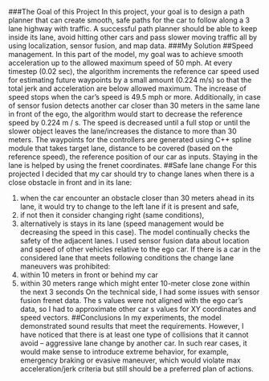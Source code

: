 ###The Goal of this Project
In this project, your goal is to design a path planner that can create smooth, safe paths for the car to follow along a 3 lane highway with traffic. A successful path planner should be able to keep inside its lane, avoid hitting other cars and pass slower moving traffic all by using localization, sensor fusion, and map data.
###My Solution
##Speed management. 
In this part of the model, my goal was to achieve smooth acceleration up to the allowed maximum speed of 50 mph. At every timestep (0.02 sec), the algorithm increments the reference car speed used for estimating future waypoints by a small amount (0.224 m/s) so that the total jerk and acceleration are below allowed maximum. The increase of speed stops when the car’s speed is 49.5 mph or more. 
Additionally, in case of sensor fusion detects another car closer than 30 meters in the same lane in front of the ego, the algorithm would start to decrease the reference speed by 0.224 m / s. The speed is decreased until a full stop or until the slower object leaves the lane/increases the distance to more than 30 meters. 
The waypoints for the controllers are generated using C++ spline module that takes target lane, distance to be covered (based on the reference speed), the reference position of our car as inputs. Staying in the lane is helped by using the frenet coordinates.
##Safe lane change
For this projected I decided that my car should try to change lanes when there is a close obstacle in front and in its lane:
1) when the car encounter an obstacle closer than 30 meters ahead in its lane, it would try to change to the left lane if it is present and safe,
2) if not then it consider changing right (same conditions),
3) alternatively is stays in its lane (speed management would be decreasing the speed in this case).
The model continually checks the safety of the adjacent lanes. I used sensor fusion data about location and speed of other vehicles relative to the ego car. If there is a car in the considered lane that meets following conditions the change lane maneuvers was prohibited:
1) within 10 meters in front or behind my car
2) within 30 meters range which might enter 10-meter close zone within the next 3 seconds
On the technical side, I had some issues with sensor fusion frenet data. The s values were not aligned with the ego car’s data, so I had to approximate other car s values for XY coordinates and speed vectors.
##Conclusions
In my experiments, the model demonstrated sound results that meet the requirements. However, I have noticed that there is at least one type of collisions that it cannot avoid – aggressive lane change by another car. In such rear cases, it would make sense to introduce extreme behavior, for example, emergency braking or evasive maneuver, which would violate max acceleration/jerk criteria but still should be a preferred plan of actions.
